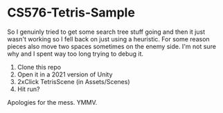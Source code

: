 # CS576-Tetris-Sample

So I genuinly tried to get some search tree stuff going and then it just wasn't working so I fell back on just using a heuristic. For some reason pieces also move two spaces sometimes on the enemy side. I'm not sure why and I spent way too long trying to debug it.

1. Clone this repo
2. Open it in a 2021 version of Unity
3. 2xClick TetrisScene (in Assets/Scenes)
4. Hit run?

Apologies for the mess. YMMV.
